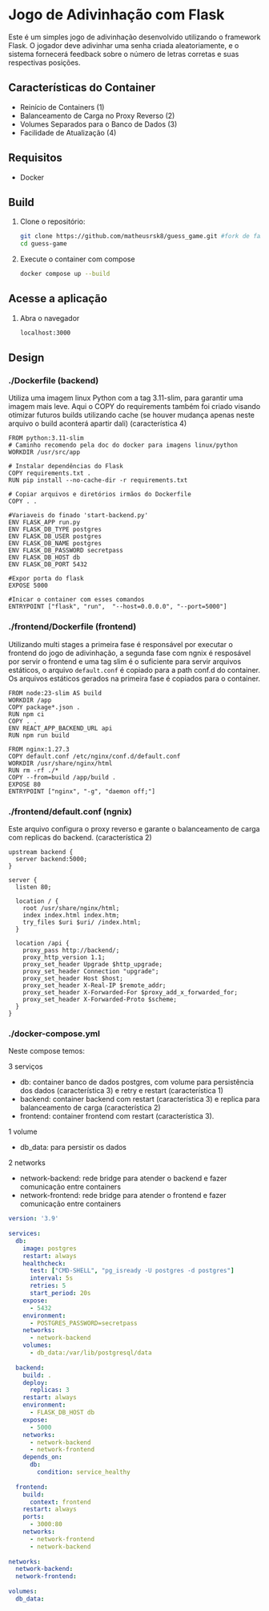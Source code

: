 

# Jogo de Adivinhação com Flask

Este é um simples jogo de adivinhação desenvolvido utilizando o framework Flask. O jogador deve adivinhar uma senha criada aleatoriamente, e o sistema fornecerá feedback sobre o número de letras corretas e suas respectivas posições.

## Características do Container

- Reinício de Containers (1)
- Balanceamento de Carga no Proxy Reverso (2)
- Volumes Separados para o Banco de Dados (3)
- Facilidade de Atualização (4)

  
## Requisitos

- Docker

## Build

1. Clone o repositório:

   ```bash
   git clone https://github.com/matheusrsk8/guess_game.git #fork de fams/guess_game
   cd guess-game
   ```

2. Execute o container com compose

   ```bash
   docker compose up --build
   ```

## Acesse a aplicação

1. Abra o navegador

   ```bash
   localhost:3000
   ```

## Design

### ./Dockerfile (backend)

Utiliza uma imagem linux Python com a tag 3.11-slim, para garantir uma imagem mais leve. 
Aqui o COPY do requirements também foi criado visando otimizar futuros builds utilizando cache (se houver mudança apenas neste arquivo o build aconterá apartir dali) (característica 4)
    
```
FROM python:3.11-slim
# Caminho recomendo pela doc do docker para imagens linux/python
WORKDIR /usr/src/app

# Instalar dependências do Flask
COPY requirements.txt .
RUN pip install --no-cache-dir -r requirements.txt

# Copiar arquivos e diretórios irmãos do Dockerfile
COPY . .

#Variaveis do finado 'start-backend.py'
ENV FLASK_APP run.py
ENV FLASK_DB_TYPE postgres
ENV FLASK_DB_USER postgres
ENV FLASK_DB_NAME postgres
ENV FLASK_DB_PASSWORD secretpass
ENV FLASK_DB_HOST db
ENV FLASK_DB_PORT 5432

#Expor porta do flask
EXPOSE 5000

#Inicar o container com esses comandos
ENTRYPOINT ["flask", "run",  "--host=0.0.0.0", "--port=5000"]
```

### ./frontend/Dockerfile (frontend)

Utilizando multi stages a primeira fase é responsável por executar o frontend do jogo de adivinhação, a segunda fase com ngnix é resposável por servir o frontend e uma tag slim é o suficiente para servir arquivos estáticos, o arquivo `default.conf` é copiado para a path conf.d do container. Os arquivos estáticos gerados na primeira fase é copiados para o container.
    
```
FROM node:23-slim AS build
WORKDIR /app
COPY package*.json .
RUN npm ci
COPY . .
ENV REACT_APP_BACKEND_URL api
RUN npm run build

FROM nginx:1.27.3
COPY default.conf /etc/nginx/conf.d/default.conf
WORKDIR /usr/share/nginx/html
RUN rm -rf ./*
COPY --from=build /app/build .
EXPOSE 80
ENTRYPOINT ["nginx", "-g", "daemon off;"]
```

### ./frontend/default.conf (ngnix)

Este arquivo configura o proxy reverso e garante o balanceamento de carga com replicas do backend. (característica 2)

```
upstream backend {
  server backend:5000; 
}

server {
  listen 80;
  
  location / {
    root /usr/share/nginx/html;
    index index.html index.htm;
    try_files $uri $uri/ /index.html;
  }

  location /api {  
    proxy_pass http://backend/;
    proxy_http_version 1.1;  
    proxy_set_header Upgrade $http_upgrade; 
    proxy_set_header Connection "upgrade";  
    proxy_set_header Host $host; 
    proxy_set_header X-Real-IP $remote_addr;  
    proxy_set_header X-Forwarded-For $proxy_add_x_forwarded_for;  
    proxy_set_header X-Forwarded-Proto $scheme;  
  }
}
```

### ./docker-compose.yml

Neste compose temos:
 
3 serviços

- db: container banco de dados postgres, com volume para persistência dos dados (característica 3) e retry e restart (característica 1)
- backend: container backend com restart (característica 3) e replica para balanceamento de carga (característica 2)
- frontend: container frontend com restart  (característica 3).

1 volume

- db_data: para persistir os dados

2 networks 

- network-backend: rede bridge para atender o backend e fazer comunicação entre containers
- network-frontend: rede bridge para atender o frontend e fazer comunicação entre containers

```yml
version: '3.9'
 
services:
  db:
    image: postgres
    restart: always
    healthcheck:
      test: ["CMD-SHELL", "pg_isready -U postgres -d postgres"]
      interval: 5s
      retries: 5
      start_period: 20s
    expose:
      - 5432
    environment:
      - POSTGRES_PASSWORD=secretpass
    networks:
      - network-backend
    volumes:
      - db_data:/var/lib/postgresql/data
 
  backend:
    build: .
    deploy:
      replicas: 3
    restart: always
    environment:
      - FLASK_DB_HOST db
    expose:
      - 5000
    networks:
      - network-backend
      - network-frontend
    depends_on:
      db:
        condition: service_healthy
 
  frontend:
    build:
      context: frontend
    restart: always
    ports:
      - 3000:80
    networks:
      - network-frontend
      - network-backend
 
networks:
  network-backend:
  network-frontend:
 
volumes:
  db_data:
```